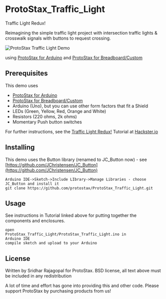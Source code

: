 # ProtoStax_Traffic_Light
Traffic Light Redux!

Reimagining the simple traffic light project with intersection traffic
lights & crosswalk signals with buttons to request crossing.

![ProtoStax Traffic Light Demo](ProtoStax_TrafficLightRedux.gif)

using
[ProtoStax for Arduino](https://www.protostax.com/products/protostax-for-arduino)
and
[ProtoStax for Breadboard/Custom](https://www.protostax.com/products/protostax-for-breadboard)


## Prerequisites

This demo uses
* [ProtoStax for Arduino](https://www.protostax.com/products/protostax-for-arduino)
* [ProtoStax for Breadboard/Custom](https://www.protostax.com/products/protostax-for-breadboard)
* Arduino (Uno), but you can use other form factors that fit a Shield
* LEDs (Green, Yellow, Red, Orange and White)
* Resistors (220 ohms, 2k ohms)
* Momentary Push button switches

For further instructions, see the [Traffic Light Redux!](https://www.hackster.io/sridhar-rajagopal/traffic-light-redux-70225e) Tutorial at [Hackster.io](https://www.hackster.io/sridhar-rajagopal/traffic-light-redux-70225e)

## Installing

This demo uses the Button library (renamed to JC_Button now) - see [https://github.com/JChristensen/JC_Button](https://github.com/JChristensen/JC_Button)

```
Arduino IDE->Sketch->Include LIbrary->Manage Libraries - choose
JC_Button and install it
git clone https://github.com/protostax/ProtoStax_Traffic_Light.git
```

## Usage

See instructions in Tutorial linked above for putting together the components and
enclosures. 

```
open
ProtoStax_Traffic_Light/ProtoStax_Traffic_Light.ino in
Arduino IDE
compile sketch and upload to your Arduino
```

## License

Written by Sridhar Rajagopal for ProtoStax. BSD license, all text above must be included in any redistribution

A lot of time and effort has gone into providing this and other code. Please support ProtoStax by purchasing products from us!


